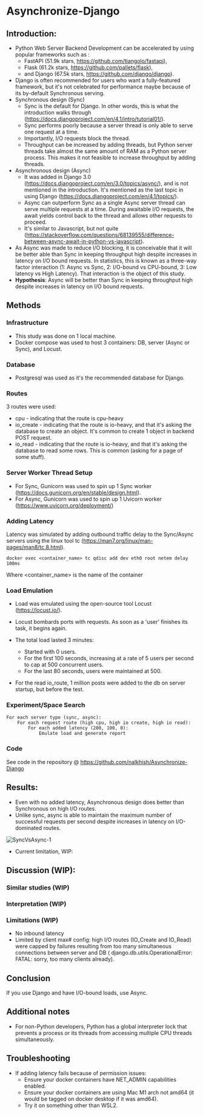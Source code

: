 # Asynchronize-Django

## Introduction:
* Python Web Server Backend Development can be accelerated by using popular frameworks such as :
    * FastAPI (51.9k stars, https://github.com/tiangolo/fastapi),
    * Flask (61.2k stars, https://github.com/pallets/flask),
    * and Django (67.5k stars, https://github.com/django/django). 
* Django is often recommended for users who want a fully-featured framework, but it's not celebrated for performance maybe because of its by-default Synchronous serving.
* Synchronous design (Sync)
    * Sync is the default for Django. In other words, this is what the introduction walks through (https://docs.djangoproject.com/en/4.1/intro/tutorial01/). 
    * Sync performs poorly because a server thread is only able to serve one request at a time. 
    * Importantly, I/O requests block the thread. 
    * Throughput can be increased by adding threads, but Python server threads take almost the same amount of RAM as a Python server process. This makes it not feasible to increase throughput by adding threads.
* Asynchronous design (Async)
    * It was added in Django 3.0 (https://docs.djangoproject.com/en/3.0/topics/async/), and is not mentioned in the introduction. It's mentioned as the last topic in using Django (https://docs.djangoproject.com/en/4.1/topics/). 
    * Async can outperform Sync as a single Async server thread can serve multiple requests at a time. During awaitable I/O requests, the await yields control back to the thread and allows other requests to proceed. 
    * It's similar to Javascript, but not quite (https://stackoverflow.com/questions/68139555/difference-between-async-await-in-python-vs-javascript).
* As Async was made to reduce I/O blocking, it is conceivable that it will be better able than Sync in keeping throughput high despite increases in latency on I/O bound requests. In statistics, this is known as a three-way factor interaction (1: Async vs Sync, 2: I/O-bound vs CPU-bound, 3: Low latency vs High Latency). That interaction is the object of this study.
* **Hypothesis**: Async will be better than Sync in keeping throughput high despite increases in latency on I/O bound requests.


## Methods

### Infrastructure


* This study was done on 1 local machine.
* Docker compose was used to host 3 containers: DB, server (Async or Sync), and Locust.


### Database

* Postgresql was used as it's the recommended database for Django.

### Routes

3 routes were used:
* cpu - indicating that the route is cpu-heavy
* io_create - indicating that the route is io-heavy, and that it's asking the database to create an object. It's common to create 1 object in backend POST request.
* io_read - indicating that the route is io-heavy, and that it's asking the database to read some rows. This is common (asking for a page of some stuff).

### Server Worker Thread Setup

* For Sync, Gunicorn was used to spin up 1 Sync worker (https://docs.gunicorn.org/en/stable/design.html).
* For Async, Gunicorn was used to spin up 1 Uvicorn worker (https://www.uvicorn.org/deployment/)

### Adding Latency

Latency was simulated by adding outbound traffic delay to the Sync/Async servers using the linux tool tc (https://man7.org/linux/man-pages/man8/tc.8.html).

`docker exec <container_name> tc qdisc add dev eth0 root netem delay 100ms`

Where <container_name> is the name of the container

### Load Emulation

* Load was emulated using the open-source tool Locust (https://locust.io/).
* Locust bombards ports with requests. As soon as a 'user' finishes its task, it begins again.
* The total load lasted 3 minutes:
    * Started with 0 users.
    * For the first 100 seconds, increasing at a rate of 5 users per second to cap at 500 concurrent users.
    * For the last 80 seconds, users were maintained at 500.

* For the read io_route, 1 million posts were added to the db on server startup, but before the test.

### Experiment/Space Search

```
For each server type (sync, async):
    For each request route (high cpu, high io create, high io read):
        For each added latency (200, 100, 0):
            Emulate load and generate report
```

### Code

See code in the repository @ https://github.com/nalkhish/Asynchronize-Django


## Results:

- Even with no added latency, Asynchronous design does better than Synchronous on high I/O routes.
- Unlike sync, async is able to maintain the maximum number of successful requests per second despite increases in latency on I/O-dominated routes.

![SyncVsAsync-1](https://user-images.githubusercontent.com/43485534/203694589-d6cf133f-6b66-4e6c-9237-36eb5e74e073.png)


* Current limitation, WIP: 


## Discussion (WIP):

### Similar studies (WIP)
### Interpretation (WIP)
### Limitations (WIP)

* No inbound latency
* Limited by client max# config: high I/O routes (IO_Create and IO_Read) were capped by failures resulting from too many simultaneous connections between server and DB ( django.db.utils.OperationalError: FATAL:  sorry, too many clients already). 

## Conclusion

If you use Django and have I/O-bound loads, use Async.

## Additional notes

* For non-Python developers, Python has a global interpreter lock that prevents a process or its threads from accessing multiple CPU threads simultaneously.


## Troubleshooting

* If adding latency fails because of permission issues:
    * Ensure your docker containers have NET_ADMIN capabilities enabled.
    * Ensure your docker containers are using Mac M1 arch not amd64 (it would be tagged on docker desktop if it was amd64).
    * Try it on something other than WSL2.